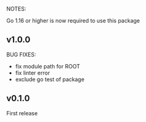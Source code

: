 NOTES:

Go 1.16 or higher is now required to use this package

## v1.0.0
BUG FIXES:
* fix module path for ROOT
* fix linter error
* exclude go test of package

## v0.1.0

First release
